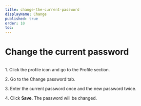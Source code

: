 ```yaml
---
title: change-the-current-password
displayName: Change
published: true
order: 10
toc:
---
```

# Change the current password

<img src="https://assets.gcore.pro/docs/account-settings/password/change-the-current-password/change-password.png" alt="">

1\. Click the profile icon and go to the Profile section.

2\. Go to the Change password tab.

3\. Enter the current password once and the new password twice.

4\. Click **Save**. The password will be changed.